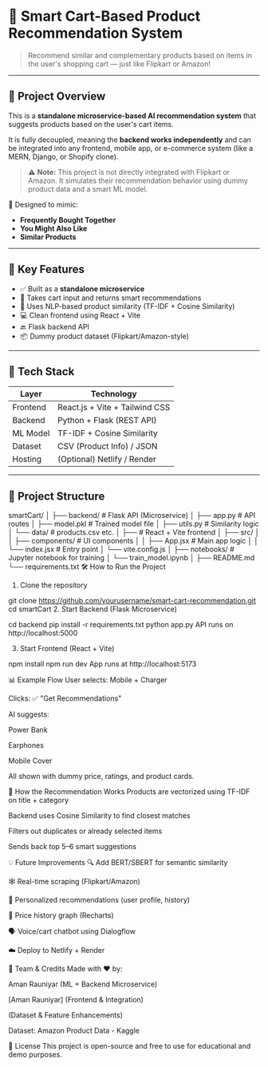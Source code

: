 <!-- # React + Vite

This template provides a minimal setup to get React working in Vite with HMR and some ESLint rules.

Currently, two official plugins are available:

- [@vitejs/plugin-react](https://github.com/vitejs/vite-plugin-react/blob/main/packages/plugin-react) uses [Babel](https://babeljs.io/) for Fast Refresh
- [@vitejs/plugin-react-swc](https://github.com/vitejs/vite-plugin-react/blob/main/packages/plugin-react-swc) uses [SWC](https://swc.rs/) for Fast Refresh

## Expanding the ESLint configuration

If you are developing a production application, we recommend using TypeScript with type-aware lint rules enabled. Check out the [TS template](https://github.com/vitejs/vite/tree/main/packages/create-vite/template-react-ts) for information on how to integrate TypeScript and [`typescript-eslint`](https://typescript-eslint.io) in your project. -->





# 🛒 Smart Cart-Based Product Recommendation System

> Recommend similar and complementary products based on items in the user's shopping cart — just like Flipkart or Amazon!

---

## 🚀 Project Overview

This is a **standalone microservice-based AI recommendation system** that suggests products based on the user's cart items.

It is fully decoupled, meaning the **backend works independently** and can be integrated into any frontend, mobile app, or e-commerce system (like a MERN, Django, or Shopify clone).

> ⚠️ **Note:** This project is not directly integrated with Flipkart or Amazon. It simulates their recommendation behavior using dummy product data and a smart ML model.

🎯 Designed to mimic:
- **Frequently Bought Together**
- **You Might Also Like**
- **Similar Products**

---

## 🎯 Key Features

- ✅ Built as a **standalone microservice**
- 🛒 Takes cart input and returns smart recommendations
- 🤖 Uses NLP-based product similarity (TF-IDF + Cosine Similarity)
- 💻 Clean frontend using React + Vite
- 🔙 Flask backend API
- 📦 Dummy product dataset (Flipkart/Amazon-style)

---

## 🧩 Tech Stack

| Layer     | Technology                      |
|-----------|---------------------------------|
| Frontend  | React.js + Vite + Tailwind CSS  |
| Backend   | Python + Flask (REST API)       |
| ML Model  | TF-IDF + Cosine Similarity      |
| Dataset   | CSV (Product Info) / JSON       |
| Hosting   | (Optional) Netlify / Render     |

---

## 📁 Project Structure

smartCart/
│
├── backend/              # Flask API (Microservice)
│   ├── app.py            # API routes
│   ├── model.pkl         # Trained model file
│   ├── utils.py          # Similarity logic
│   └── data/             # products.csv etc.
│
├──              # React + Vite frontend
│   ├── src/
│   │   ├── components/   # UI components
│   │   ├── App.jsx       # Main app logic
│   │   └── index.jsx     # Entry point
│   └── vite.config.js
│
├── notebooks/            # Jupyter notebook for training
│   └── train_model.ipynb
│
├── README.md
└── requirements.txt
🛠️ How to Run the Project
1. Clone the repository

git clone https://github.com/yourusername/smart-cart-recommendation.git
cd smartCart
2. Start Backend (Flask Microservice)

cd backend
pip install -r requirements.txt
python app.py
API runs on http://localhost:5000

3. Start Frontend (React + Vite)

npm install
npm run dev
App runs at http://localhost:5173

📊 Example Flow
User selects: Mobile + Charger

Clicks: ✅ "Get Recommendations"

AI suggests:

Power Bank

Earphones

Mobile Cover

All shown with dummy price, ratings, and product cards.

🧠 How the Recommendation Works
Products are vectorized using TF-IDF on title + category

Backend uses Cosine Similarity to find closest matches

Filters out duplicates or already selected items

Sends back top 5–6 smart suggestions

💡 Future Improvements
🔍 Add BERT/SBERT for semantic similarity

🕸️ Real-time scraping (Flipkart/Amazon)

🧠 Personalized recommendations (user profile, history)

🧾 Price history graph (Recharts)

🗣️ Voice/cart chatbot using Dialogflow

☁️ Deploy to Netlify + Render

🤝 Team & Credits
Made with ❤️ by:

Aman Rauniyar (ML + Backend Microservice)

[Aman  Rauniyar] (Frontend & Integration)

(Dataset & Feature Enhancements)

Dataset: Amazon Product Data - Kaggle

📌 License
This project is open-source and free to use for educational and demo purposes.